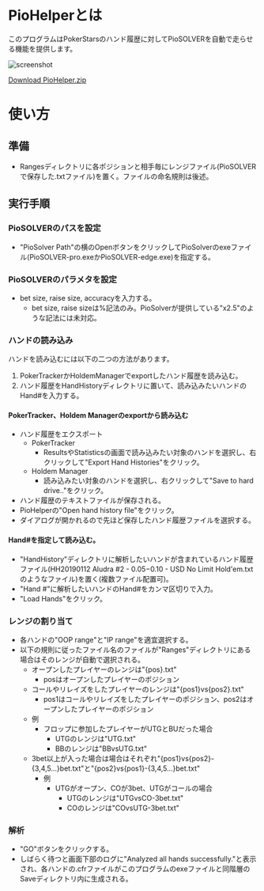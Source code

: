 ﻿# PioHelperとは

このプログラムはPokerStarsのハンド履歴に対してPioSOLVERを自動で走らせる機能を提供します。

![screenshot](/images/piohelper_screenshot.png)

[Download PioHelper.zip](./releases/PioHelper_0_1_2.zip)

# 使い方

## 準備

- Rangesディレクトリに各ポジションと相手毎にレンジファイル(PioSOLVERで保存した.txtファイル)を置く。ファイルの命名規則は後述。

## 実行手順

### PioSOLVERのパスを設定
- "PioSolver Path"の横のOpenボタンをクリックしてPioSolverのexeファイル(PioSOLVER-pro.exeかPioSOLVER-edge.exe)を指定する。

### PioSOLVERのパラメタを設定
- bet size, raise size, accuracyを入力する。
  - bet size, raise sizeは%記法のみ。PioSolverが提供している"x2.5"のような記法には未対応。

### ハンドの読み込み

ハンドを読み込むには以下の二つの方法があります。
1. PokerTrackerかHoldemManagerでexportしたハンド履歴を読み込む。
1. ハンド履歴をHandHistoryディレクトリに置いて、読み込みたいハンドのHand#を入力する。

#### PokerTracker、Holdem Managerのexportから読み込む

- ハンド履歴をエクスポート
  - PokerTracker
    - ResultsやStatisticsの画面で読み込みたい対象のハンドを選択し、右クリックして"Export Hand Histories"をクリック。
  - Holdem Manager 
    - 読み込みたい対象のハンドを選択し、右クリックして"Save to hard drive.."をクリック。
- ハンド履歴のテキストファイルが保存される。
- PioHelperの"Open hand history file"をクリック。
- ダイアログが開かれるので先ほど保存したハンド履歴ファイルを選択する。

#### Hand#を指定して読み込む。
- "HandHistory"ディレクトリに解析したいハンドが含まれているハンド履歴ファイル(HH20190112 Aludra #2 - $0.05-$0.10 - USD No Limit Hold'em.txtのようなファイル)を置く(複数ファイル配置可)。
- "Hand #"に解析したいハンドのHand#をカンマ区切りで入力。
- "Load Hands"をクリック。

### レンジの割り当て
 
- 各ハンドの"OOP range"と"IP range"を適宜選択する。
- 以下の規則に従ったファイル名のファイルが"Ranges"ディレクトリにある場合はそのレンジが自動で選択される。
  - オープンしたプレイヤーのレンジは"{pos}.txt"
    - posはオープンしたプレイヤーのポジション
  - コールやリレイズをしたプレイヤーのレンジは"{pos1}vs{pos2}.txt"
    - pos1はコールやリレイズをしたプレイヤーのポジション、pos2はオープンしたプレイヤーのポジション
  - 例
    - フロップに参加したプレイヤーがUTGとBUだった場合
      - UTGのレンジは"UTG.txt"
      - BBのレンジは"BBvsUTG.txt"
  - 3bet以上が入った場合は場合はそれぞれ"{pos1}vs{pos2}-{3,4,5...}bet.txt"と"{pos2}vs{pos1}-{3,4,5...}bet.txt"
    - 例
      - UTGがオープン、COが3bet、UTGがコールの場合
        - UTGのレンジは"UTGvsCO-3bet.txt"
        - COのレンジは"COvsUTG-3bet.txt"

### 解析
- "GO"ボタンをクリックする。
- しばらく待つと画面下部のログに"Analyzed all hands successfully."と表示され、各ハンドの.cfrファイルがこのプログラムのexeファイルと同階層のSaveディレクトリ内に生成される。
